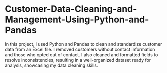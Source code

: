# Customer-Data-Cleaning-and-Management-Using-Python-and-Pandas
In this project, I used Python and Pandas to clean and standardize customer data from an Excel file. I removed customers without contact information and those who opted out of contact. I also cleaned and formatted fields to resolve inconsistencies, resulting in a well-organized dataset ready for analysis, showcasing my data cleaning skills.
